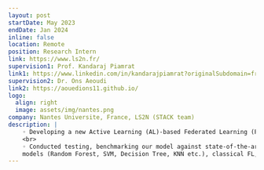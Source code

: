 ```yaml
---
layout: post
startDate: May 2023
endDate: Jan 2024
inline: false
location: Remote
position: Research Intern
link: https://www.ls2n.fr/
supervision1: Prof. Kandaraj Piamrat
link1: https://www.linkedin.com/in/kandarajpiamrat?originalSubdomain=fr
supervision2: Dr. Ons Aeoudi
link2: https://aouedions11.github.io/
logo:
  align: right
  image: assets/img/nantes.png
company: Nantes Universite, France, LS2N (STACK team)
description: |
    ◦ Developing a new Active Learning (AL)-based Federated Learning (FL) framework (METALS : seMi-supervised fEderaTed Active Learning for intrusion detection Systems) of the Intrusion Detection Systems (IDS) in IoT networks to combine semi-supervised learning and FL to take advantage of the strengths of both approaches
    <br>
    ◦ Conducted testing, benchmarking our model against state-of-the-art methodologies, including Classical Machine Learning
    models (Random Forest, SVM, Decision Tree, KNN etc.), classical FL, and introducing new Active-based FL
---
```

